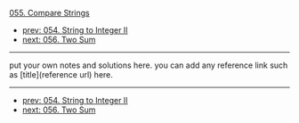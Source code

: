 [055. Compare Strings](http://www.lintcode.com/problem/compare-strings)

- [prev: 054. String to Integer II](054-string-to-integer-ii.md)
- [next: 056. Two Sum](056-two-sum.md)

---

put your own notes and solutions here.
you can add any reference link such as [title](reference url) here.

---

- [prev: 054. String to Integer II](054-string-to-integer-ii.md)
- [next: 056. Two Sum](056-two-sum.md)
